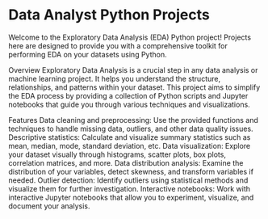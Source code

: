 # Data Analyst Python Projects

Welcome to the Exploratory Data Analysis (EDA) Python project! Projects here are designed to provide you with a comprehensive toolkit for performing EDA on your datasets using Python.

Overview
Exploratory Data Analysis is a crucial step in any data analysis or machine learning project. It helps you understand the structure, relationships, and patterns within your dataset. This project aims to simplify the EDA process by providing a collection of Python scripts and Jupyter notebooks that guide you through various techniques and visualizations.

Features
Data cleaning and preprocessing: Use the provided functions and techniques to handle missing data, outliers, and other data quality issues.
Descriptive statistics: Calculate and visualize summary statistics such as mean, median, mode, standard deviation, etc.
Data visualization: Explore your dataset visually through histograms, scatter plots, box plots, correlation matrices, and more.
Data distribution analysis: Examine the distribution of your variables, detect skewness, and transform variables if needed.
Outlier detection: Identify outliers using statistical methods and visualize them for further investigation.
Interactive notebooks: Work with interactive Jupyter notebooks that allow you to experiment, visualize, and document your analysis.
